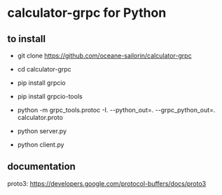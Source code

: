 # calculator-grpc for Python

## to install

* git clone https://github.com/oceane-sailorin/calculator-grpc

* cd calculator-grpc

* pip install grpcio

* pip install grpcio-tools

* python -m grpc_tools.protoc -I. --python_out=. --grpc_python_out=. calculator.proto

* python server.py

* python client.py

## documentation
proto3: https://developers.google.com/protocol-buffers/docs/proto3
